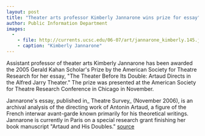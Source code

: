 ```yaml
---
layout: post
title: "Theater arts professor Kimberly Jannarone wins prize for essay"
author: Public Information Department
images:
  -
    - file: http://currents.ucsc.edu/06-07/art/jannarone_kimberly.145.jpg
    - caption: "Kimberly Jannarone"
---
```


Assistant professor of theater arts Kimberly Jannarone has been awarded the 2005 Gerald Kahan Scholar's Prize by the American Society for Theatre Research for her essay, "The Theater Before Its Double: Artaud Directs in the Alfred Jarry Theater." The prize was presented at the American Society for Theatre Research Conference in Chicago in November.

Jannarone's essay, published in_ Theatre Survey_ (November 2006), is an archival analysis of the directing work of Antonin Artaud, a figure of the French interwar avant-garde known primarily for his theoretical writings. Jannarone is currently in Paris on a special research grant finishing her book manuscript "Artaud and His Doubles."
[source](http://www1.ucsc.edu/currents/06-07/01-01/jannarone.asp "Permalink to jannarone")

